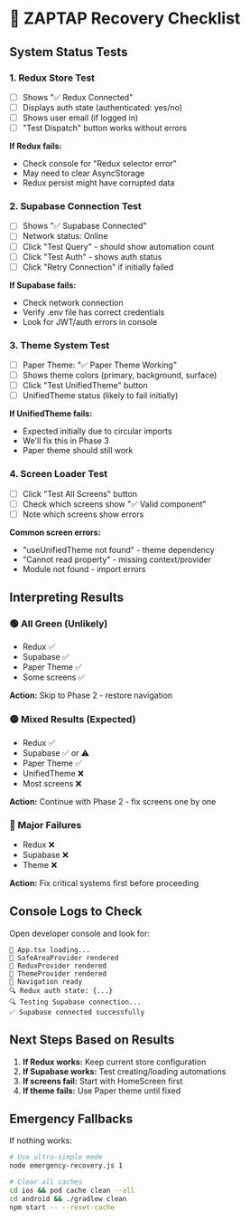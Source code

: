 # 🚨 ZAPTAP Recovery Checklist

## System Status Tests

### 1. Redux Store Test
- [ ] Shows "✅ Redux Connected" 
- [ ] Displays auth state (authenticated: yes/no)
- [ ] Shows user email (if logged in)
- [ ] "Test Dispatch" button works without errors

**If Redux fails:**
- Check console for "Redux selector error"
- May need to clear AsyncStorage
- Redux persist might have corrupted data

### 2. Supabase Connection Test
- [ ] Shows "✅ Supabase Connected"
- [ ] Network status: Online
- [ ] Click "Test Query" - should show automation count
- [ ] Click "Test Auth" - shows auth status
- [ ] Click "Retry Connection" if initially failed

**If Supabase fails:**
- Check network connection
- Verify .env file has correct credentials
- Look for JWT/auth errors in console

### 3. Theme System Test
- [ ] Paper Theme: "✅ Paper Theme Working"
- [ ] Shows theme colors (primary, background, surface)
- [ ] Click "Test UnifiedTheme" button
- [ ] UnifiedTheme status (likely to fail initially)

**If UnifiedTheme fails:**
- Expected initially due to circular imports
- We'll fix this in Phase 3
- Paper theme should still work

### 4. Screen Loader Test
- [ ] Click "Test All Screens" button
- [ ] Check which screens show "✅ Valid component"
- [ ] Note which screens show errors

**Common screen errors:**
- "useUnifiedTheme not found" - theme dependency
- "Cannot read property" - missing context/provider
- Module not found - import errors

## Interpreting Results

### 🟢 All Green (Unlikely)
- Redux ✅
- Supabase ✅
- Paper Theme ✅
- Some screens ✅

**Action:** Skip to Phase 2 - restore navigation

### 🟡 Mixed Results (Expected)
- Redux ✅
- Supabase ✅ or ⚠️
- Paper Theme ✅
- UnifiedTheme ❌
- Most screens ❌

**Action:** Continue with Phase 2 - fix screens one by one

### 🔴 Major Failures
- Redux ❌
- Supabase ❌
- Theme ❌

**Action:** Fix critical systems first before proceeding

## Console Logs to Check

Open developer console and look for:
```
🚨 App.tsx loading...
🚨 SafeAreaProvider rendered
🚨 ReduxProvider rendered
🚨 ThemeProvider rendered
🚨 Navigation ready
🔍 Redux auth state: {...}
🔍 Testing Supabase connection...
✅ Supabase connected successfully
```

## Next Steps Based on Results

1. **If Redux works:** Keep current store configuration
2. **If Supabase works:** Test creating/loading automations
3. **If screens fail:** Start with HomeScreen first
4. **If theme fails:** Use Paper theme until fixed

## Emergency Fallbacks

If nothing works:
```bash
# Use ultra-simple mode
node emergency-recovery.js 1

# Clear all caches
cd ios && pod cache clean --all
cd android && ./gradlew clean
npm start -- --reset-cache
```